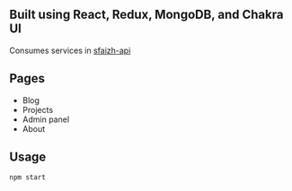 ## Built using React, Redux, MongoDB, and Chakra UI
Consumes services in [sfaizh-api](https://github.com/sfaizh/sfaizh-api)

## Pages
- Blog
- Projects
- Admin panel
- About

## Usage
```
npm start
```

